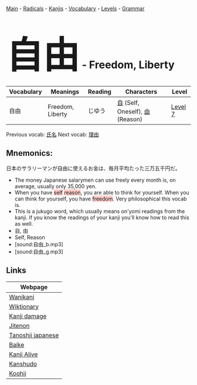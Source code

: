 <style> bigfont {font-size: 100px}</style>
[Main](../README.md) -
[Radicals](../radicals.md) -
[Kanjis](../kanjis.md) -
[Vocabulary](../vocabulary.md) -
[Levels](../levels.md) -
[Grammar](../grammar.md)
# <bigfont> 自由</bigfont> - Freedom, Liberty 

| Vocabulary | Meanings | Reading | Characters | Level |
| --- | --- | --- | --- | --- |
| 自由 | Freedom, Liberty | じゆう |  [自](../kanjis/自.md) (Self, Oneself), [由](../kanjis/由.md) (Reason) | [Level 7](../levels/wk_level7.md) |

Previous vocab: [氏名](氏名.md) Next vocab: [理由](理由.md) 

## Mnemonics:
日本のサラリーマンが自由に使えるお金は、毎月平均たった三万五千円だ。
* The money Japanese salarymen can use freely every month is, on average, usually only 35,000 yen.
* When you have <span style="background-color:#ffcccb"> self</span> <span style="background-color:#ffcccb"> reason</span>, you are able to think for yourself. When you can think for yourself, you have <span style="background-color:#ffcccb"> freedom</span>. Very philosophical this vocab is.
* This is a jukugo word, which usually means on'yomi readings from the kanji. If you know the readings of your kanji you'll know how to read this as well.
* 自, 由
* Self, Reason
* [sound:自由_b.mp3]
* [sound:自由_g.mp3]


## Links 

| Webpage |
| --- |
| [Wanikani          ](https://www.wanikani.com/kanji/自由) |
| [Wiktionary        ](https://en.wiktionary.org/wiki/自由) |
| [Kanji damage      ](http://www.kanjidamage.com/kanji/search?utf8=✓&q=自由) |
| [Jitenon           ](https://jitenon.com/kanji/自由) |
| [Tanoshii japanese ](https://www.tanoshiijapanese.com/dictionary/kanji.cfm?k=自由) |
| [Baike             ](https://baike.baidu.com/item/自由) |
| [Kanji Alive       ](https://app.kanjialive.com/自由) |
| [Kanshudo          ](https://www.kanshudo.com/searchmn?q=自由) |
| [Koohii            ](https://kanji.koohii.com/study/kanji/自由) |
